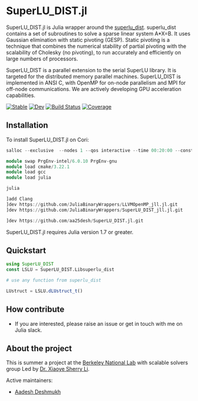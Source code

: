 # SuperLU_DIST.jl

SuperLU_DIST.jl is Julia wrapper around the [superlu_dist](https://github.com/xiaoyeli/superlu_dist). superlu_dist contains a set of subroutines to solve a sparse linear system A*X=B. It uses Gaussian elimination with static pivoting (GESP). Static pivoting is a technique that combines the numerical stability of partial pivoting with the scalability of Cholesky (no pivoting), to run accurately and efficiently on large numbers of processors.

SuperLU_DIST is a parallel extension to the serial SuperLU library. It is targeted for the distributed memory parallel machines. SuperLU_DIST is implemented in ANSI C, with OpenMP for on-node parallelism and MPI for off-node communications. We are actively developing GPU acceleration capabilities.

[![Stable](https://img.shields.io/badge/docs-stable-blue.svg)](https://aa25desh.github.io/SuperLU_DIST.jl/stable/)
[![Dev](https://img.shields.io/badge/docs-dev-blue.svg)](https://aa25desh.github.io/SuperLU_DIST.jl/dev/)
[![Build Status](https://github.com/aa25desh/SuperLU_DIST.jl/actions/workflows/CI.yml/badge.svg?branch=main)](https://github.com/aa25desh/SuperLU_DIST.jl/actions/workflows/CI.yml?query=branch%3Amain)
[![Coverage](https://codecov.io/gh/aa25desh/SuperLU_DIST.jl/branch/main/graph/badge.svg)](https://codecov.io/gh/aa25desh/SuperLU_DIST.jl)


## Installation
To install SuperLU_DIST.jl on Cori:
```julia
salloc --exclusive  --nodes 1 --qos interactive --time 00:20:00 --constraint haswell

module swap PrgEnv-intel/6.0.10 PrgEnv-gnu
module load cmake/3.22.1
module load gcc
module load julia

julia

]add Clang
]dev https://github.com/JuliaBinaryWrappers/LLVMOpenMP_jll.jl.git
]dev https://github.com/JuliaBinaryWrappers/SuperLU_DIST_jll.jl.git

]dev https://github.com/aa25desh/SuperLU_DIST.jl.git
```
SuperLU_DIST.jl requires Julia version 1.7 or greater.

## Quickstart 
```julia
using SuperLU_DIST
const LSLU = SuperLU_DIST.Libsuperlu_dist

# use any function from superlu_dist

LUstruct = LSLU.dLUstruct_t()
```

## How contribute
* If you are interested, please raise an issue or get in touch with me on Julia slack. 

## About the project
This is summer a project at the [Berkeley National Lab](https://www.lbl.gov) with scalable solvers group Led by [Dr. Xiaoye Sherry Li](https://crd.lbl.gov/divisions/amcr/applied-mathematics-dept/scalable-solvers/members/staff-members/xiaoye-li/).

Active maintainers: 
* [Aadesh Deshmukh](https://github.com/aa25desh)
